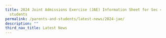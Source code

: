 ```yaml
---
title: 2024 Joint Admissions Exercise (JAE) Information Sheet for Sec 4E and 5NA
  students
permalink: /parents-and-students/latest-news/2024-jae/
description: ""
third_nav_title: Latest News
---
```


